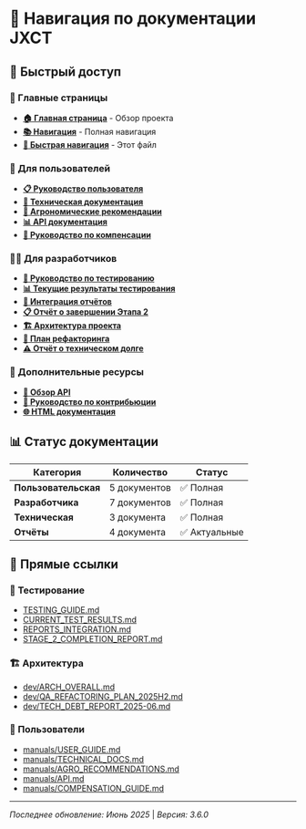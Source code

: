 # 🧭 Навигация по документации JXCT

## 🚀 Быстрый доступ

### 📖 Главные страницы
- **[🏠 Главная страница](index.md)** - Обзор проекта
- **[📚 Навигация](README.md)** - Полная навигация
- **[🧭 Быстрая навигация](NAVIGATION.md)** - Этот файл

### 👥 Для пользователей
- **[📋 Руководство пользователя](manuals/USER_GUIDE.md)**
- **[🔧 Техническая документация](manuals/TECHNICAL_DOCS.md)**
- **[🌱 Агрономические рекомендации](manuals/AGRO_RECOMMENDATIONS.md)**
- **[📊 API документация](manuals/API.md)**
- **[🔬 Руководство по компенсации](manuals/COMPENSATION_GUIDE.md)**

### 👨‍💻 Для разработчиков
- **[🧪 Руководство по тестированию](TESTING_GUIDE.md)**
- **[📊 Текущие результаты тестирования](CURRENT_TEST_RESULTS.md)**
- **[🔄 Интеграция отчётов](REPORTS_INTEGRATION.md)**
- **[📋 Отчёт о завершении Этапа 2](STAGE_2_COMPLETION_REPORT.md)**
- **[🏗️ Архитектура проекта](dev/ARCH_OVERALL.md)**
- **[🔧 План рефакторинга](dev/QA_REFACTORING_PLAN_2025H2.md)**
- **[⚠️ Отчёт о техническом долге](dev/TECH_DEBT_REPORT_2025-06.md)**

### 📖 Дополнительные ресурсы
- **[📄 Обзор API](api-overview.md)**
- **[🔧 Руководство по контрибьюции](CONTRIBUTING_DOCS.md)**
- **[🌐 HTML документация](html/)**

## 📊 Статус документации

| Категория | Количество | Статус |
|-----------|------------|--------|
| **Пользовательская** | 5 документов | ✅ Полная |
| **Разработчика** | 7 документов | ✅ Полная |
| **Техническая** | 3 документа | ✅ Полная |
| **Отчёты** | 4 документа | ✅ Актуальные |

## 🔗 Прямые ссылки

### 🧪 Тестирование
- [TESTING_GUIDE.md](TESTING_GUIDE.md)
- [CURRENT_TEST_RESULTS.md](CURRENT_TEST_RESULTS.md)
- [REPORTS_INTEGRATION.md](REPORTS_INTEGRATION.md)
- [STAGE_2_COMPLETION_REPORT.md](STAGE_2_COMPLETION_REPORT.md)

### 🏗️ Архитектура
- [dev/ARCH_OVERALL.md](dev/ARCH_OVERALL.md)
- [dev/QA_REFACTORING_PLAN_2025H2.md](dev/QA_REFACTORING_PLAN_2025H2.md)
- [dev/TECH_DEBT_REPORT_2025-06.md](dev/TECH_DEBT_REPORT_2025-06.md)

### 👥 Пользователи
- [manuals/USER_GUIDE.md](manuals/USER_GUIDE.md)
- [manuals/TECHNICAL_DOCS.md](manuals/TECHNICAL_DOCS.md)
- [manuals/AGRO_RECOMMENDATIONS.md](manuals/AGRO_RECOMMENDATIONS.md)
- [manuals/API.md](manuals/API.md)
- [manuals/COMPENSATION_GUIDE.md](manuals/COMPENSATION_GUIDE.md)

---
*Последнее обновление: Июнь 2025* | *Версия: 3.6.0* 